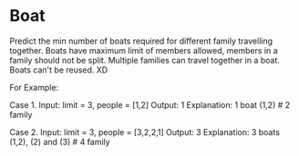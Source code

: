 # Boat
Predict the min number of boats required for different family travelling together.
Boats have maximum limit of members allowed, members in a family should not be split.
Multiple families can travel together in a boat.
Boats can't be reused. XD

For Example:

Case 1. 
Input: limit = 3, people = [1,2]
Output: 1
Explanation: 1 boat (1,2)        # 2 family

Case 2.
Input: limit = 3, people = [3,2,2,1]
Output: 3
Explanation: 3 boats (1,2), (2) and (3)    # 4 family
